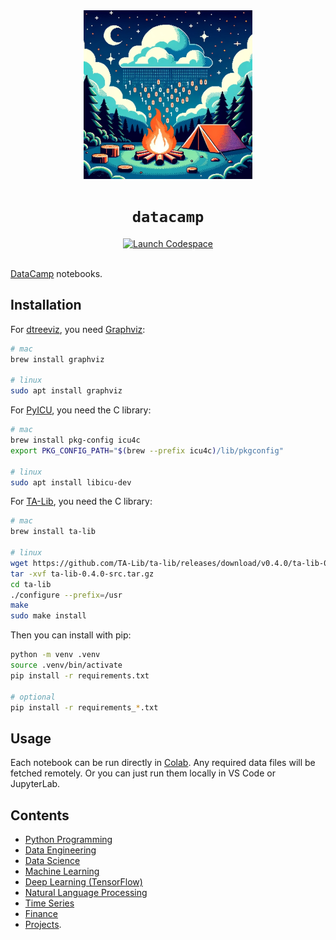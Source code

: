<div align="center">
  <!-- Illustration of a tranquil camping scene under a starry night. The main focus is a campfire with flames composed of binary digits and pixelated embers with a tent pitched nearby. The backdrop is a clear sky with floating clouds. -->
  <img src="./datacamp.jpg" width="270" alt="A data campfire" />
  <h1 align="center"><code>datacamp</code></h1>
  <a href="https://github.com/codespaces/new/adamelliotfields/datacamp?machine=basicLinux32gb&devcontainer_path=.devcontainer/devcontainer.json">
    <img src="https://img.shields.io/badge/launch-codespace-24292E?logo=github" alt="Launch Codespace" />
  </a>
</div>
<br />

[DataCamp](https://www.datacamp.com) notebooks.

## Installation

For [dtreeviz](https://github.com/parrt/dtreeviz), you need [Graphviz](https://graphviz.org):

```sh
# mac
brew install graphviz

# linux
sudo apt install graphviz
```

For [PyICU](https://gitlab.pyicu.org/main/pyicu), you need the C library:

```bash
# mac
brew install pkg-config icu4c
export PKG_CONFIG_PATH="$(brew --prefix icu4c)/lib/pkgconfig"

# linux
sudo apt install libicu-dev
```

For [TA-Lib](https://ta-lib.org), you need the C library:

```sh
# mac
brew install ta-lib

# linux
wget https://github.com/TA-Lib/ta-lib/releases/download/v0.4.0/ta-lib-0.4.0-src.tar.gz
tar -xvf ta-lib-0.4.0-src.tar.gz
cd ta-lib
./configure --prefix=/usr
make
sudo make install
```

Then you can install with pip:

```sh
python -m venv .venv
source .venv/bin/activate
pip install -r requirements.txt

# optional
pip install -r requirements_*.txt
```

## Usage

Each notebook can be run directly in [Colab](https://colab.research.google.com). Any required data files will be fetched remotely. Or you can just run them locally in VS Code or JupyterLab.

## Contents

* [Python Programming](./notebooks/python/readme.md)
* [Data Engineering](./notebooks/data_engineering/readme.md)
* [Data Science](./notebooks/data_science/readme.md)
* [Machine Learning](./notebooks/machine_learning/readme.md)
* [Deep Learning (TensorFlow)](./notebooks/deep_learning_tensorflow/readme.md)
* [Natural Language Processing](./notebooks/nlp/readme.md)
* [Time Series](./notebooks/time_series/readme.md)
* [Finance](./notebooks/finance/readme.md)
* [Projects](./notebooks/projects/readme.md).
